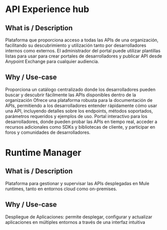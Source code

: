 # API Experience hub
## What is / Description
Plataforma que proporciona acceso a todas las APIs de una organización, facilitando su descubrimiento y utilización tanto por desarrolladores internos como externos.
El administrador del portal puede utilizar plantillas listas para usar para crear portales de desarrolladores y publicar API desde Anypoint Exchange para cualquier audiencia. 

## Why / Use-case
Proporciona un catálogo centralizado donde los desarrolladores pueden buscar y descubrir fácilmente las APIs disponibles dentro de la organización
Ofrece una plataforma robusta para la documentación de APIs, permitiendo a los desarrolladores entender rápidamente cómo usar una API, incluyendo detalles sobre los endpoints, métodos soportados, parámetros requeridos y ejemplos de uso.
Portal interactivo para los desarrolladores, donde pueden probar las APIs en tiempo real, acceder a recursos adicionales como SDKs y bibliotecas de cliente, y participar en foros y comunidades de desarrolladores.

# Runtime Manager
## What is / Description
Plataforma para gestionar y supervisar las APIs desplegadas en Mule runtimes, tanto en entornos cloud como on-premises.

## Why / Use-case
Despliegue de Aplicaciones: permite desplegar, configurar y actualizar aplicaciones en múltiples entornos a través de una interfaz intuitiva
